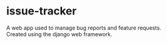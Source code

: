 # issue-tracker
A web app used to manage bug reports and feature requests.   
Created using the django web framework.
